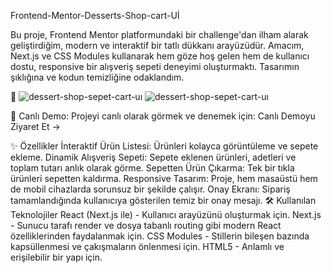 
Frontend-Mentor-Desserts-Shop-cart-Uİ

Bu proje, Frontend Mentor platformundaki bir challenge'dan ilham alarak geliştirdiğim, modern ve interaktif bir tatlı dükkanı arayüzüdür.
Amacım, Next.js ve CSS Modules kullanarak hem göze hoş gelen hem de kullanıcı dostu, responsive bir alışveriş sepeti deneyimi oluşturmaktı. Tasarımın şıklığına ve kodun temizliğine odaklandım.


📸 ![dessert-shop-sepet-cart-uı](https://github.com/user-attachments/assets/57c942bb-4c76-470d-b261-40ccd216c38c)
![dessert-shop-sepet-cart-uı](https://github.com/user-attachments/assets/3cf6af81-9734-4916-8b76-4f08791d6cbc)


🚀 Canlı Demo:
Projeyi canlı olarak görmek ve denemek için:
Canlı Demoyu Ziyaret Et →






✨ Özellikler
İnteraktif Ürün Listesi: Ürünleri kolayca görüntüleme ve sepete ekleme.
Dinamik Alışveriş Sepeti: Sepete eklenen ürünleri, adetleri ve toplam tutarı anlık olarak görme.
Sepetten Ürün Çıkarma: Tek bir tıkla ürünleri sepetten kaldırma.
Responsive Tasarım: Proje, hem masaüstü hem de mobil cihazlarda sorunsuz bir şekilde çalışır.
Onay Ekranı: Sipariş tamamlandığında kullanıcıya gösterilen temiz bir onay mesajı.
🛠️ Kullanılan Teknolojiler
React (Next.js ile) - Kullanıcı arayüzünü oluşturmak için.
Next.js - Sunucu tarafı render ve dosya tabanlı routing gibi modern React özelliklerinden faydalanmak için.
CSS Modules - Stillerin bileşen bazında kapsüllenmesi ve çakışmaların önlenmesi için.
HTML5 - Anlamlı ve erişilebilir bir yapı için.
